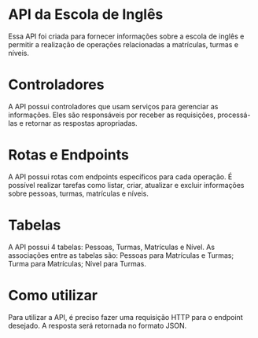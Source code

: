 # API da Escola de Inglês
Essa API foi criada para fornecer informações sobre a escola de inglês e permitir a realização de operações relacionadas a matrículas, turmas e níveis.

# Controladores
A API possui controladores que usam serviços para gerenciar as informações. Eles são responsáveis por receber as requisições, processá-las e retornar as respostas apropriadas.

# Rotas e Endpoints
A API possui rotas com endpoints específicos para cada operação. É possível realizar tarefas como listar, criar, atualizar e excluir informações sobre pessoas, turmas, matrículas e níveis.

# Tabelas
A API possui 4 tabelas: Pessoas, Turmas, Matrículas e Nível. As associações entre as tabelas são: Pessoas para Matrículas e Turmas; Turma para Matrículas; Nível para Turmas.

# Como utilizar
Para utilizar a API, é preciso fazer uma requisição HTTP para o endpoint desejado. A resposta será retornada no formato JSON.
